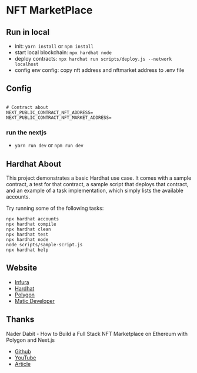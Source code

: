 # NFT MarketPlace

## Run in local

- init: `yarn install` or `npm install`
- start local blockchain: `npx hardhat node`
- deploy contracts: `npx hardhat run scripts/deploy.js --network localhost`
- config env config: copy nft address and nftmarket address to .env file

## Config

```

# Contract about
NEXT_PUBLIC_CONTRACT_NFT_ADDRESS=
NEXT_PUBLIC_CONTRACT_NFT_MARKET_ADDRESS=
```

### run the nextjs

- `yarn run dev` or `npm run dev`

## Hardhat About

This project demonstrates a basic Hardhat use case. It comes with a sample contract, a test for that contract, a sample script that deploys that contract, and an example of a task implementation, which simply lists the available accounts.

Try running some of the following tasks:

```shell
npx hardhat accounts
npx hardhat compile
npx hardhat clean
npx hardhat test
npx hardhat node
node scripts/sample-script.js
npx hardhat help
```

## Website

- [Infura](https://infura.io)
- [Hardhat](https://hardhat.org/)
- [Polygon](https://polygon.technology)
- [Matic Developer](https://docs.matic.network/docs/develop/getting-started)

## Thanks

Nader Dabit - How to Build a Full Stack NFT Marketplace on Ethereum with Polygon and Next.js

- [Github](https://github.com/dabit3/polygon-ethereum-nextjs-marketplace)
- [YouTube](https://www.youtube.com/watch?v=GKJBEEXUha0)
- [Article](https://dev.to/dabit3/building-scalable-full-stack-apps-on-ethereum-with-polygon-2cfb)
